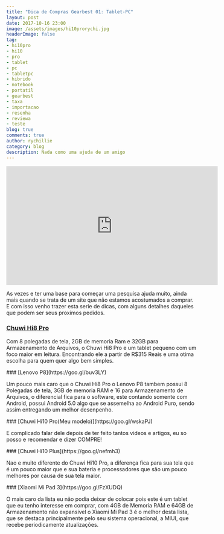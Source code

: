 ```yaml
---
title: "Dica de Compras Gearbest 01: Tablet-PC"
layout: post
date: 2017-10-16 23:00
image: /assets/images/hi10prorychi.jpg
headerImage: false
tag:
- hi10pro
- hi10
- pro
- tablet
- pc
- tabletpc
- hibrido
- notebook
- portatil
- gearbest
- taxa
- importacao
- resenha
- reviewa
- teste
blog: true
comments: true
author: rychillie
category: blog
description: Nada como uma ajuda de um amigo
---
```

<script async src="//pagead2.googlesyndication.com/pagead/js/adsbygoogle.js"></script>
<!-- Anuncio Blog Rychillie -->
<ins class="adsbygoogle"
     style="display:block"
     data-ad-client="ca-pub-7837358846130941"
     data-ad-slot="9265933715"
     data-ad-format="auto"></ins>
<script>
(adsbygoogle = window.adsbygoogle || []).push({});
</script>

<iframe width="560" height="315" src="https://www.youtube.com/embed/KHavZPaC2xE" frameborder="0" allowfullscreen></iframe>

<p>As vezes e ter uma base para começar uma pesquisa ajuda muito, ainda mais quando se trata de um site que não estamos acostumados a comprar. E com isso venho trazer esta serie de dicas, com alguns detalhes daqueles que podem ser seus proximos pedidos.</p>

### [Chuwi Hi8 Pro](https://goo.gl/BSMpWa)
<p>Com 8 polegadas de tela, 2GB de memoria Ram e 32GB para Armazenamento de Arquivos, o Chuwi Hi8 Pro e um tablet pequeno com um foco maior em leitura. Encontrando ele a partir de R$315 Reais e uma otima escolha para quem quer algo bem simples.</p>
### [Lenovo P8](https://goo.gl/buv3LY)
<p>Um pouco mais caro que o Chuwi Hi8 Pro o Lenovo P8 tambem possui 8 Polegadas de tela, 3GB de memoria RAM e 16 para Armazenamento de Arquivos, o diferencial fica para o software, este contando somente com Android, possui Android 5.0 algo que se assemelha ao Android Puro, sendo assim entregando um melhor desenpenho.</p>
### [Chuwi Hi10 Pro(Meu modelo)](https://goo.gl/wskaPJ)
<p>E complicado falar dele depois de ter feito tantos videos e artigos, eu so posso e recomendar e dizer COMPRE!</p>
### [Chuwi Hi10 Plus](https://goo.gl/nefmh3)
<p>Nao e muito diferente do Chuwi Hi10 Pro, a diferença fica para sua tela que é um pouco maior que e sua bateria e processadores que são um pouco melhores por causa de sua tela maior.</p>
### [Xiaomi Mi Pad 3](https://goo.gl/FzXUDQ)
<p>O mais caro da lista eu não podia deixar de colocar pois este é um tablet que eu tenho interesse em comprar, com 4GB de Memoria RAM e 64GB de Armazenamento não expansivel o Xiaomi Mi Pad 3 é o melhor desta lista, que se destaca principalmente pelo seu sistema operacional, a MIUI, que recebe periodicamente atualizações.</p>
